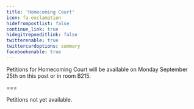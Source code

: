 ```yaml
---
title: 'Homecoming Court'
icon: fa-exclamation
hidefrompostlist: false
continue_link: true
hidegitrepoeditlink: false
twitterenable: true
twittercardoptions: summary
facebookenable: true
---
```


Petitions for Homecoming Court will be available on Monday September 25th on this post or in room B215.

===

Petitions not yet available.